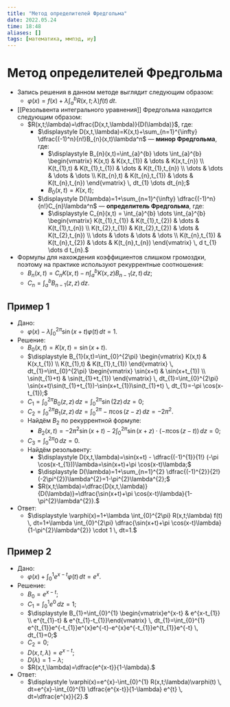 ```yaml
---
title: "Метод определителей Фредгольма"
date: 2022.05.24
time: 18:48
aliases: []
tags: [математика, ммпэд, иу]
---
```


# Метод определителей Фредгольма

- Запись решения в данном методе выглядит следующим образом:
	- $\displaystyle \varphi(x)=f(x)+\lambda \int_{a}^{b} R(x,t;\lambda) f(t) \, dt.$
- [[Резольвента интегрального уравнения]] Фредгольма находится следующим образом:
	- $R(x,t;\lambda)=\dfrac{D(x,t,\lambda)}{D(\lambda)}$, где:
		- $\displaystyle D(x,t,\lambda)=K(x,t)+\sum_{n=1}^{\infty} \dfrac{(-1)^n}{n!}B_{n}(x,t)\lambda^n$ — **минор Фредгольма**, где:
			- $\displaystyle B_{n}(x,t)=\int_{a}^{b} \dots \int_{a}^{b} \begin{vmatrix} K(x,t) & K(x,t_{1}) & \dots & K(x,t_{n}) \\ K(t_{1},t) & K(t_{1},t_{1}) & \dots  & K(t_{1},t_{n}) \\ \dots  & \dots  & \dots  & \dots \\ K(t_{n},t) & K(t_{n},t_{1}) & \dots  & K(t_{n},t_{n}) \end{vmatrix} \, dt_{1} \dots  dt_{n};$
			- $B_{0}(x,t)=K(x,t);$
		- $\displaystyle D(\lambda)=1+\sum_{n=1}^{\infty} \dfrac{(-1)^n}{n!}C_{n}\lambda^n$ — **определитель Фредгольма**, где:
			- $\displaystyle С_{n}(x,t) = \int_{a}^{b} \dots \int_{a}^{b} \begin{vmatrix} K(t_{1},t_{1}) & K(t_{1},t_{2}) & \dots & K(t_{1},t_{n}) \\ K(t_{2},t_{1}) & K(t_{2},t_{2}) & \dots & K(t_{2},t_{n}) \\ \dots  & \dots  & \dots  & \dots \\ K(t_{n},t_{1}) & K(t_{n},t_{2}) & \dots & K(t_{n},t_{n}) \end{vmatrix} \, d t_{1} \dots  d t_{n}.$
- Формулы для нахождения коэффициентов слишком громоздки, поэтому на практике используют рекуррентные соотношения:
	- $\displaystyle B_{n}(x,t)=C_{n}K(x,t)-n \int_{a}^{b} K(x,z)B_{n-1}(z,t) \, dz;$
	- $\displaystyle C_{n}=\int_{a}^{b} B_{n-1}(z,z) \, dz.$

## Пример 1

- Дано:
	- $\displaystyle \varphi(x)-\lambda \int_{0}^{2\pi} \sin(x+t)\varphi(t) \, dt = 1.$
- Решение:
	- $B_{0}(x,t)=K(x,t)=\sin(x+t).$
	- $\displaystyle B_{1}(x,t)=\int_{0}^{2\pi} \begin{vmatrix} K(x,t) & K(x,t_{1}) \\ K(t_{1},t) & K(t_{1},t_{1}) \end{vmatrix} \, dt_{1}=\int_{0}^{2\pi} \begin{vmatrix} \sin(x+t) & \sin(x+t_{1}) \\ \sin(t_{1}+t) & \sin(t_{1}+t_{1}) \end{vmatrix} \, dt_{1}=\int_{0}^{2\pi} \sin(x+t)\sin(t_{1}+t_{1})-\sin(x+t_{1})\sin(t_{1}+t) \, dt_{1}=-\pi \cos(x-t_{1});$
	- $\displaystyle C_{1}=\int_{0}^{2\pi} B_{0}(z,z) \, dz=\int_{0}^{2\pi} \sin(2z) \, dz=0;$
	- $\displaystyle C_{2}=\int_{0}^{2\pi} B_{1}(z,z) \, dz=\int_{0}^{2\pi} -\pi \cos(z-z) \, dz=-2\pi^{2}.$
	- Найдём $B_{2}$ по рекуррентной формуле:
		- $\displaystyle B_{2}(x,t)=-2\pi^{2}\sin(x+t)-2\int_{0}^{2\pi} \sin(x+z)\cdot(-\pi \cos(z-t)) \, dz=0;$
	- $\displaystyle C_{3}=\int_{0}^{2\pi} 0 \, dz=0.$
	- Найдём резольвенту:
		- $\displaystyle D(x,t,\lambda)=\sin(x+t) - \dfrac{(-1)^{1}}{1!} (-\pi \cos(x-t_{1}))\lambda=\sin(x+t)+\pi \cos(x-t)\lambda;$
		- $\displaystyle D(\lambda)=1+\sum_{n=1}^{2} \dfrac{(-1)^{2}}{2!}(-2\pi^{2})\lambda^{2}=1-\pi^{2}\lambda^{2};$
		- $R(x,t;\lambda)=\dfrac{D(x,t,\lambda)}{D(\lambda)}=\dfrac{\sin(x+t)+\pi \cos(x-t)\lambda}{1-\pi^{2}\lambda^{2}}.$
- Ответ:
	- $\displaystyle \varphi(x)=1+\lambda \int_{0}^{2\pi} R(x,t;\lambda) f(t) \, dt=1+\lambda \int_{0}^{2\pi} \dfrac{\sin(x+t)+\pi \cos(x-t)\lambda}{1-\pi^{2}\lambda^{2}} \cdot 1 \, dt=1.$

## Пример 2

- Дано:
	- $\displaystyle \varphi(x)+\int_{0}^{1} e^{x-t}\varphi(t) \, dt=e^{x}.$
- Решение:
	- $B_{0}=e^{x-t};$
	- $\displaystyle C_{1}=\int_{0}^{1} e^{0} \, dz=1;$
	- $\displaystyle B_{1}=\int_{0}^{1} \begin{vmatrix}e^{x-t} & e^{x-t_{1}} \\ e^{t_{1}-t} & e^{t_{1}-t_{1}}\end{vmatrix} \, dt_{1}=\int_{0}^{1} e^{t_{1}}e^{-t_{1}}e^{x}e^{-t}-e^{x}e^{-t_{1}}e^{t_{1}}e^{-t} \, dt_{1}=0;$
	- $C_{2}=0;$
	- $D(x,t,\lambda)=e^{x-t};$
	- $\displaystyle D(\lambda)=1-\lambda;$
	- $R(x,t,\lambda)=\dfrac{e^{x-t}}{1-\lambda}.$ 
- Ответ:
	- $\displaystyle \varphi(x)=e^{x}-\int_{0}^{1} R(x,t;\lambda)\varphi(t) \, dt=e^{x}-\int_{0}^{1} \dfrac{e^{x-t}}{1-\lambda} e^{t} \, dt=\dfrac{e^{x}}{2}.$